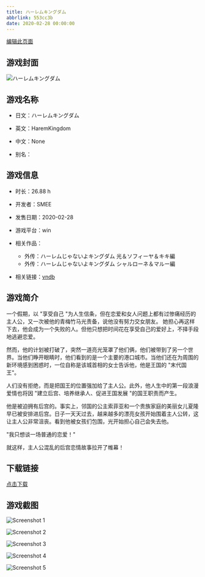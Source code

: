 ```yaml
---
title: ハーレムキングダム
abbrlink: 553cc3b
date: 2020-02-28 00:00:00
---
```

[编辑此页面](https://github.com/ACG-3/ADV3-source/blob/main/source/_posts/%E3%83%8F%E3%83%BC%E3%83%AC%E3%83%A0%E3%82%AD%E3%83%B3%E3%82%B0%E3%83%80%E3%83%A0.md)

## 游戏封面

![ハーレムキングダム](https://pan.timero.xyz/d/onedrive/img_lib_001/%E3%83%8F%E3%83%BC%E3%83%AC%E3%83%A0%E3%82%AD%E3%83%B3%E3%82%B0%E3%83%80%E3%83%A0_cover.avif)


## 游戏名称

- 日文：ハーレムキングダム
- 英文：HaremKingdom
- 中文：None

- 别名：


## 游戏信息

- 时长：26.88 h
- 开发者：SMEE
- 发售日期：2020-02-28
- 游戏平台：win
- 相关作品：
   - 外传：ハーレムじゃないよキングダム 光＆ソフィーヤ＆キキ編
   - 外传：ハーレムじゃないよキングダム シャルローネ＆マルー編

- 相关链接：[vndb](https://vndb.org/v26765)


## 游戏简介

一个假期，以 "享受自己 "为人生信条，但在恋爱和女人问题上都有过惨痛经历的主人公，又一次被他的青梅竹马光责备，说他没有努力交女朋友。
她担心再这样下去，他会成为一个失败的人。但他只想把时间花在享受自己的爱好上，不择手段地逃避恋爱。

然而，他的计划被打破了，突然一道亮光笼罩了他们俩，他们被带到了另一个世界。当他们睁开眼睛时，他们看到的是一个主要的港口城市。当他们还在为周围的新环境感到困惑时，一位自称是该城首相的女士告诉他，他是王国的 "末代国王"。

人们没有拒绝，而是把国王的位置强加给了主人公。此外，他人生中的第一段浪漫爱情也将因 "建立后宫、培养继承人、促进王国发展 "的国王职责而产生。

他是被迫拥有后宫的。事实上，邻国的公主索菲亚和一个贵族家庭的美丽女儿夏隆早已被安排进后宫。日子一天天过去，越来越多的漂亮女孩开始围着主人公转，这让主人公非常沮丧。看到他被女孩们包围，光开始担心自己会失去他。

"我只想谈一场普通的恋爱！"

就这样，主人公混乱的后宫恋情故事拉开了帷幕！




## 下载链接

[点击下载](https://pan.timero.xyz/onedrive/adv_lib_001/%E3%83%8F%E3%83%BC%E3%83%AC%E3%83%A0%E3%82%AD%E3%83%B3%E3%82%B0%E3%83%80%E3%83%A0)


## 游戏截图


![Screenshot 1](https://pan.timero.xyz/d/onedrive/img_lib_001/%E3%83%8F%E3%83%BC%E3%83%AC%E3%83%A0%E3%82%AD%E3%83%B3%E3%82%B0%E3%83%80%E3%83%A0_Screenshot_1.avif)

![Screenshot 2](https://pan.timero.xyz/d/onedrive/img_lib_001/%E3%83%8F%E3%83%BC%E3%83%AC%E3%83%A0%E3%82%AD%E3%83%B3%E3%82%B0%E3%83%80%E3%83%A0_Screenshot_2.avif)

![Screenshot 3](https://pan.timero.xyz/d/onedrive/img_lib_001/%E3%83%8F%E3%83%BC%E3%83%AC%E3%83%A0%E3%82%AD%E3%83%B3%E3%82%B0%E3%83%80%E3%83%A0_Screenshot_3.avif)

![Screenshot 4](https://pan.timero.xyz/d/onedrive/img_lib_001/%E3%83%8F%E3%83%BC%E3%83%AC%E3%83%A0%E3%82%AD%E3%83%B3%E3%82%B0%E3%83%80%E3%83%A0_Screenshot_4.avif)

![Screenshot 5](https://pan.timero.xyz/d/onedrive/img_lib_001/%E3%83%8F%E3%83%BC%E3%83%AC%E3%83%A0%E3%82%AD%E3%83%B3%E3%82%B0%E3%83%80%E3%83%A0_Screenshot_5.avif)

